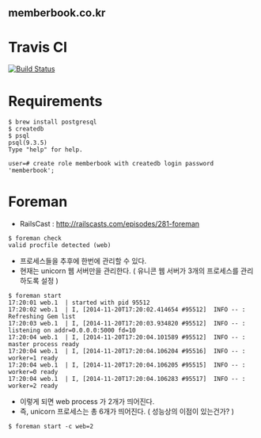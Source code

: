 memberbook.co.kr
---

# Travis CI
[![Build Status](https://magnum.travis-ci.com/dobestan/memberbook.co.kr.svg?token=EYvfmGtgmwuF771jvzh8&branch=develop)](https://magnum.travis-ci.com/dobestan/memberbook.co.kr)

# Requirements
```
$ brew install postgresql
$ createdb
$ psql
psql(9.3.5)
Type "help" for help.

user=# create role memberbook with createdb login password 'memberbook';
```

# Foreman
- RailsCast <Foreman> : http://railscasts.com/episodes/281-foreman

```
$ foreman check
valid procfile detected (web)
```

- 프로세스들을 추후에 한번에 관리할 수 있다.
- 현재는 unicorn 웹 서버만을 관리한다. ( 유니콘 웹 서버가 3개의 프로세스를 관리하도록 설정 )
```
$ foreman start
17:20:01 web.1  | started with pid 95512
17:20:02 web.1  | I, [2014-11-20T17:20:02.414654 #95512]  INFO -- : Refreshing Gem list
17:20:03 web.1  | I, [2014-11-20T17:20:03.934820 #95512]  INFO -- : listening on addr=0.0.0.0:5000 fd=10
17:20:04 web.1  | I, [2014-11-20T17:20:04.101589 #95512]  INFO -- : master process ready
17:20:04 web.1  | I, [2014-11-20T17:20:04.106204 #95516]  INFO -- : worker=1 ready
17:20:04 web.1  | I, [2014-11-20T17:20:04.106205 #95515]  INFO -- : worker=0 ready
17:20:04 web.1  | I, [2014-11-20T17:20:04.106283 #95517]  INFO -- : worker=2 ready
```

- 이렇게 되면 web process 가 2개가 띄어진다.
- 즉, unicorn 프로세스는 총 6개가 띄어진다. ( 성능상의 이점이 있는건가? )
```
$ foreman start -c web=2
```
